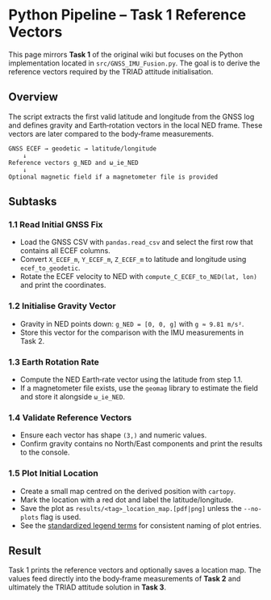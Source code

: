 # Python Pipeline – Task 1 Reference Vectors

This page mirrors **Task 1** of the original wiki but focuses on the Python implementation located in `src/GNSS_IMU_Fusion.py`.  The goal is to derive the reference vectors required by the TRIAD attitude initialisation.

## Overview

The script extracts the first valid latitude and longitude from the GNSS log and defines gravity and Earth‑rotation vectors in the local NED frame.  These vectors are later compared to the body‑frame measurements.

```text
GNSS ECEF → geodetic → latitude/longitude
    ↓
Reference vectors g_NED and ω_ie_NED
    ↓
Optional magnetic field if a magnetometer file is provided
```

## Subtasks

### 1.1 Read Initial GNSS Fix
- Load the GNSS CSV with `pandas.read_csv` and select the first row that contains all ECEF columns.
- Convert `X_ECEF_m`, `Y_ECEF_m`, `Z_ECEF_m` to latitude and longitude using `ecef_to_geodetic`.
- Rotate the ECEF velocity to NED with `compute_C_ECEF_to_NED(lat, lon)` and print the coordinates.

### 1.2 Initialise Gravity Vector
- Gravity in NED points down: `g_NED = [0, 0, g]` with `g ≈ 9.81 m/s²`.
- Store this vector for the comparison with the IMU measurements in Task 2.

### 1.3 Earth Rotation Rate
- Compute the NED Earth‑rate vector using the latitude from step 1.1.
- If a magnetometer file exists, use the `geomag` library to estimate the field and store it alongside `ω_ie_NED`.

### 1.4 Validate Reference Vectors
- Ensure each vector has shape `(3,)` and numeric values.
- Confirm gravity contains no North/East components and print the results to the console.

### 1.5 Plot Initial Location
- Create a small map centred on the derived position with `cartopy`.
- Mark the location with a red dot and label the latitude/longitude.
 - Save the plot as `results/<tag>_location_map.[pdf|png]` unless the `--no-plots` flag is used.
- See the [standardized legend terms](../PlottingChecklist.md#standardized-legend-terms) for consistent naming of plot entries.

## Result

Task 1 prints the reference vectors and optionally saves a location map.  The values feed directly into the body‑frame measurements of **Task 2** and ultimately the TRIAD attitude solution in **Task 3**.
